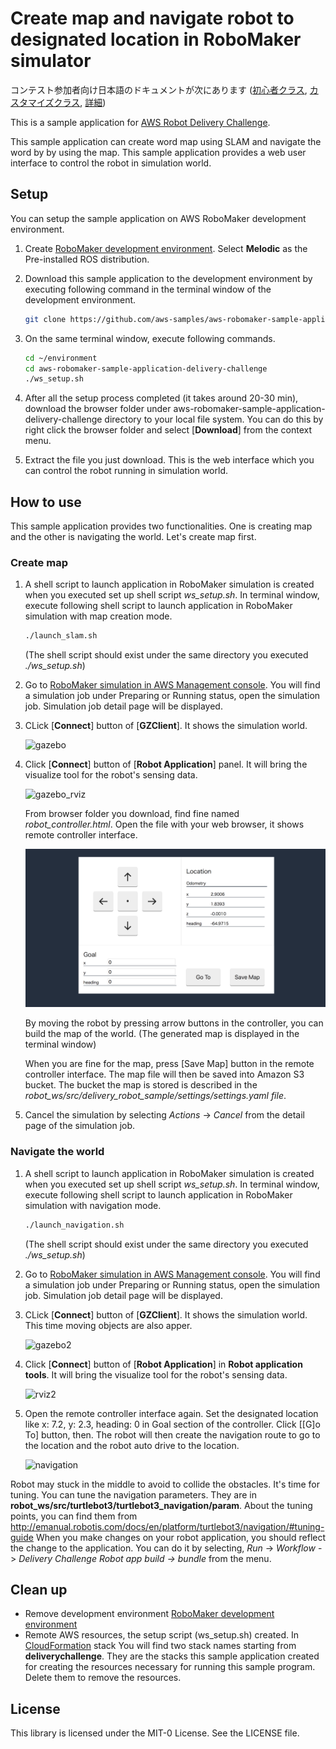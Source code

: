 
# Create map and navigate robot to designated location in RoboMaker simulator

コンテスト参加者向け日本語のドキュメントが次にあります ([初心者クラス](contest/docs/howto-one-make.md), [カスタマイズクラス](contest/docs/howto-expert.md), [詳細](contest/docs/detail.md))

This is a sample application for [AWS Robot Delivery Challenge](https://aws.amazon.com/jp/robot-delivery-challenge/).

This sample application can create word map using SLAM and navigate the word by by using the map. This sample application provides a web user interface to control the robot in simulation world.

## Setup

You can setup the sample application on AWS RoboMaker development environment.

1. Create [RoboMaker development environment](https://console.aws.amazon.com/robomaker/home#ides). Select **Melodic** as the Pre-installed ROS distribution.

2. Download this sample application to the development environment by executing following command in the terminal window of the development environment.

    ```bash
    git clone https://github.com/aws-samples/aws-robomaker-sample-application-delivery-challenge.git
    ```

3. On the same terminal window, execute following commands.

    ```bash
    cd ~/environment
    cd aws-robomaker-sample-application-delivery-challenge
    ./ws_setup.sh
    ```

4. After all the setup process completed (it takes around 20-30 min), download the browser folder under aws-robomaker-sample-application-delivery-challenge directory to your local file system. You can do this by right click the browser folder and select [**Download**] from the context menu.

5. Extract the file you just download. This is the web interface which you can control the robot running in simulation world.

## How to use

This sample application provides two functionalities. One is creating map and the other is navigating the world. Let's create map first.

### Create map

1. A shell script to launch application in RoboMaker simulation is created when you executed set up shell script *ws_setup.sh*. In terminal window, execute following shell script to launch application in RoboMaker simulation with map creation mode.

    ```bash
    ./launch_slam.sh 
    ```

    (The shell script should exist under the same directory you executed *./ws_setup.sh*)

2. Go to [RoboMaker simulation in AWS Management console](console.aws.amazon.com/robomaker/home). You will find a simulation job under Preparing or Running status, open the simulation job. Simulation job detail page will be displayed.

3. CLick [**Connect**] button of [**GZClient**]. It shows the simulation world.

    ![gazebo](docs/images/e003_simulation3.png)

4. Click [**Connect**] button of [**Robot Application**] panel. It will bring the visualize tool for the robot's sensing data.

    ![gazebo_rviz](docs/images/e004_simulation4.png)

    From browser folder you download, find fine named *robot_controller.html*. Open the file with your web browser, it shows remote controller interface.

    ![browser](docs/images/browser_control.png)

    By moving the robot by pressing arrow buttons in the controller, you can build the map of the world. (The generated map is displayed in the terminal window)

    When you are fine for the map, press [Save Map] button in the remote controller interface. The map file will then be saved into Amazon S3 bucket. The bucket the map is stored is described in the *robot_ws/src/delivery_robot_sample/settings/settings.yaml file*.

 5. Cancel the simulation by selecting *Actions* -> *Cancel* from the detail page of the simulation job.

### Navigate the world

1. A shell script to launch application in RoboMaker simulation is created when you executed set up shell script *ws_setup.sh*. In terminal window, execute following shell script to launch application in RoboMaker simulation with navigation mode.

    ```bash
    ./launch_navigation.sh 
    ```

    (The shell script should exist under the same directory you executed *./ws_setup.sh*)

2. Go to [RoboMaker simulation in AWS Management console](console.aws.amazon.com/robomaker/home). You will find a simulation job under Preparing or Running status, open the simulation job. Simulation job detail page will be displayed.

3. CLick [**Connect**] button of [**GZClient**]. It shows the simulation world. This time moving objects are also apper.

    ![gazebo2](docs/images/011_simulation4.png)

4. Click [**Connect**] button of [**Robot Application**] in **Robot application tools**. It will bring the visualize tool for the robot's sensing data.

    ![rviz2](docs/images/012_simulation5.png)

5. Open the remote controller interface again. Set the designated location like x: 7.2, y: 2.3, heading: 0 in Goal section of the controller. Click [[G]o To] button, then. The robot will then create the navigation route to go to the location and the robot auto drive to the location.

    ![navigation](docs/images/016_navigation.png)

Robot may stuck in the middle to avoid to collide the obstacles. It's time for tuning. You can tune the navigation parameters. They are in 
 **robot_ws/src/turtlebot3/turtlebot3_navigation/param**.
About the tuning points, you can find them from http://emanual.robotis.com/docs/en/platform/turtlebot3/navigation/#tuning-guide
When you make changes on your robot application, you should reflect the change to the application. You can do it by selecting, *Run* -> *Workflow* -> *Delivery Challenge Robot app build -> bundle* from the menu.

## Clean up

- Remove development environment [RoboMaker development environment](https://console.aws.amazon.com/robomaker/home#ides)
- Remote AWS resources, the setup script (ws_setup.sh) created. In [CloudFormation](https://console.aws.amazon.com/cloudformation) stack You will find two stack names starting from **deliverychallenge**. They are the stacks this sample application created for creating the resources necessary for running this sample program. Delete them to remove the resources.

## License

This library is licensed under the MIT-0 License. See the LICENSE file.

